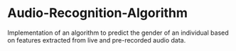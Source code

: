 # Audio-Recognition-Algorithm
Implementation of  an algorithm to predict the gender of an individual based on features extracted from live and pre-recorded audio data.
